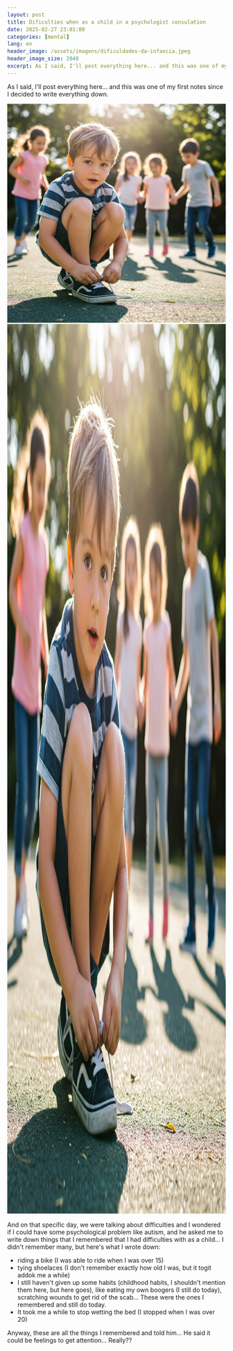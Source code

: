 ```yaml
---
layout: post
title: Dificulties when as a child in a psychologist consulation
date: 2025-02-27 23:01:00
categories: [mental]
lang: en
header_image: /assets/imagens/dificuldades-da-infancia.jpeg
header_image_size: 2048
excerpt: As I said, I'll post everything here... and this was one of my first notes since I decided to wri...
---
```


As I said, I'll post everything here... and this was one of my first notes since I decided to write everything down.

![Dificulties when as a child](/assets/imagens/dificuldades-da-infancia.jpeg)
<img alt="Dificulties when as a child" src="/assets/imagens/dificuldades-da-infancia.jpeg" width="2048" height="2048" >

And on that specific day, we were talking about difficulties and I wondered if I could have some psychological problem like autism, and he asked me to write down things that I remembered that I had difficulties with as a child... I didn't remember many, but here's what I wrote down:

* riding a bike (I was able to ride when I was over 15)
* tying shoelaces (I don't remember exactly how old I was, but it togit addok me a while)
* I still haven't given up some habits (childhood habits, I shouldn't mention them here, but here goes), like eating my own boogers (I still do today), scratching wounds to get rid of the scab... These were the ones I remembered and still do today.
* It took me a while to stop wetting the bed (I stopped when I was over 20)

Anyway, these are all the things I remembered and told him... He said it could be feelings to get attention... Really??